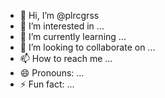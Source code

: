 - 👋 Hi, I’m @plrcgrss
- 👀 I’m interested in ...
- 🌱 I’m currently learning ...
- 💞️ I’m looking to collaborate on ...
- 📫 How to reach me ...
- 😄 Pronouns: ...
- ⚡ Fun fact: ...

<!---
plrcgrss/plrcgrss is a ✨ special ✨ repository because its `README.md` (this file) appears on your GitHub profile.
You can click the Preview link to take a look at your changes.
--->
